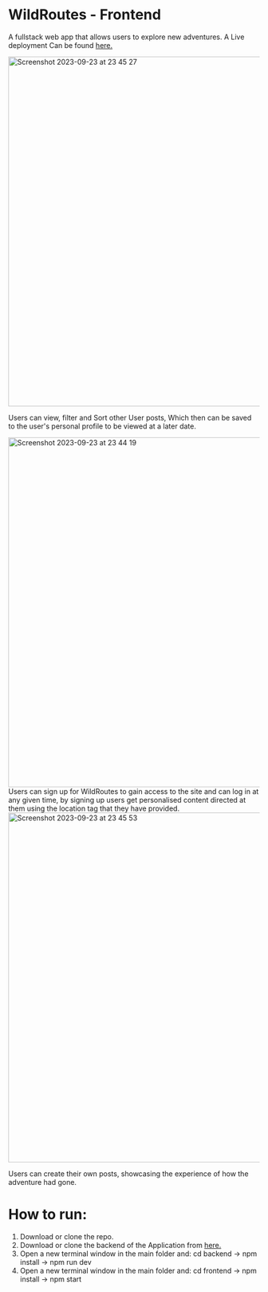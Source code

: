 # WildRoutes - Frontend

A fullstack web app that allows users to explore new adventures. A Live deployment Can be found [here.](https://wildroutes.onrender.com)

<img width="700" alt="Screenshot 2023-09-23 at 23 45 27" src="https://github.com/ebin-sabu/Wildroutes-Front/assets/49438210/8804313d-60ed-4ec1-b526-e65a4bc7c853">

Users can view, filter and Sort other User posts, Which then can be saved to the user's personal profile to be viewed at a later date.

<img width="700" alt="Screenshot 2023-09-23 at 23 44 19" src="https://github.com/ebin-sabu/Wildroutes-Front/assets/49438210/fbddede2-1804-41e3-9663-3a45c054fa6f">
Users can sign up for WildRoutes to gain access to the site and can log in at any given time, by signing up users get personalised content directed at them using the location tag that they have provided.

<img width="700" alt="Screenshot 2023-09-23 at 23 45 53" src="https://github.com/ebin-sabu/Wildroutes-Front/assets/49438210/52d4e5fe-c182-486c-978e-c6b4f033ca5a">

Users can create their own posts, showcasing the experience of how the adventure had gone.


# How to run:
1. Download or clone the repo.
2. Download or clone the backend of the Application from [here.](https://github.com/ebin-sabu/Wildroutes-Back)
3. Open a new terminal window in the main folder and: cd backend -> npm install -> npm run dev
4. Open a new terminal window in the main folder and: cd frontend -> npm install -> npm start
